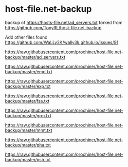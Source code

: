 # host-file.net-backup
backup of https://hosts-file.net/ad_servers.txt forked from https://github.com/TonyRL/host-file.net-backup

Add other files found https://github.com/WaLLy3K/wally3k.github.io/issues/91


https://raw.githubusercontent.com/prochiner/host-file.net-backup/master/ad_servers.txt

https://raw.githubusercontent.com/prochiner/host-file.net-backup/master/emd.txt

https://raw.githubusercontent.com/prochiner/host-file.net-backup/master/exp.txt

https://raw.githubusercontent.com/prochiner/host-file.net-backup/master/fsa.txt

https://raw.githubusercontent.com/prochiner/host-file.net-backup/master/grm.txt

https://raw.githubusercontent.com/prochiner/host-file.net-backup/master/mmt.txt

https://raw.githubusercontent.com/prochiner/host-file.net-backup/master/pha.txt

https://raw.githubusercontent.com/prochiner/host-file.net-backup/master/psh.txt
